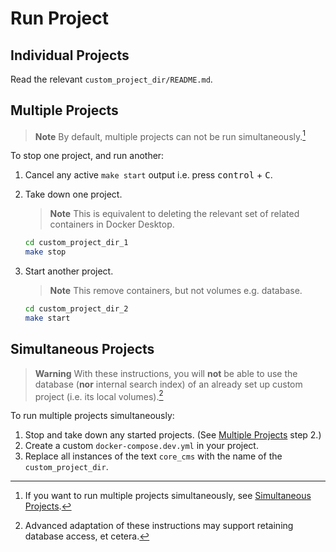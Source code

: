 # Run Project

## Individual Projects

Read the relevant `custom_project_dir/README.md`.

## Multiple Projects

> **Note**
> By default, multiple projects can not be run simultaneously.[^1]

To stop one project, and run another:

1. Cancel any active `make start` output i.e. press <kbd>control</kbd> + <kbd>C</kbd>.

2. Take down one project.

    > **Note**
    > This is equivalent to deleting the relevant set of related containers in Docker Desktop.

    ```sh
    cd custom_project_dir_1
    make stop
    ```

3. Start another project.

    > **Note**
    > This remove containers, but not volumes e.g. database.

    ```sh
    cd custom_project_dir_2
    make start
    ```

[^1]: If you want to run multiple projects simultaneously, see [Simultaneous Projects](#simultaneous-projects).

## Simultaneous Projects

> **Warning**
> With these instructions, you will **not** be able to use the database (**nor** internal search index) of an already set up custom project (i.e. its local volumes).[^2]

To run multiple projects simultaneously:

1. Stop and take down any started projects. (See [Multiple Projects](#multiple-projects) step 2.)
1. Create a custom `docker-compose.dev.yml` in your project.
2. Replace all instances of the text `core_cms` with the name of the `custom_project_dir`.

[^2]: Advanced adaptation of these instructions may support retaining database access, et cetera.

<!-- Link Aliases -->

[copy a database]: https://confluence.tacc.utexas.edu/pages/viewpage.action?pageId=249135195
